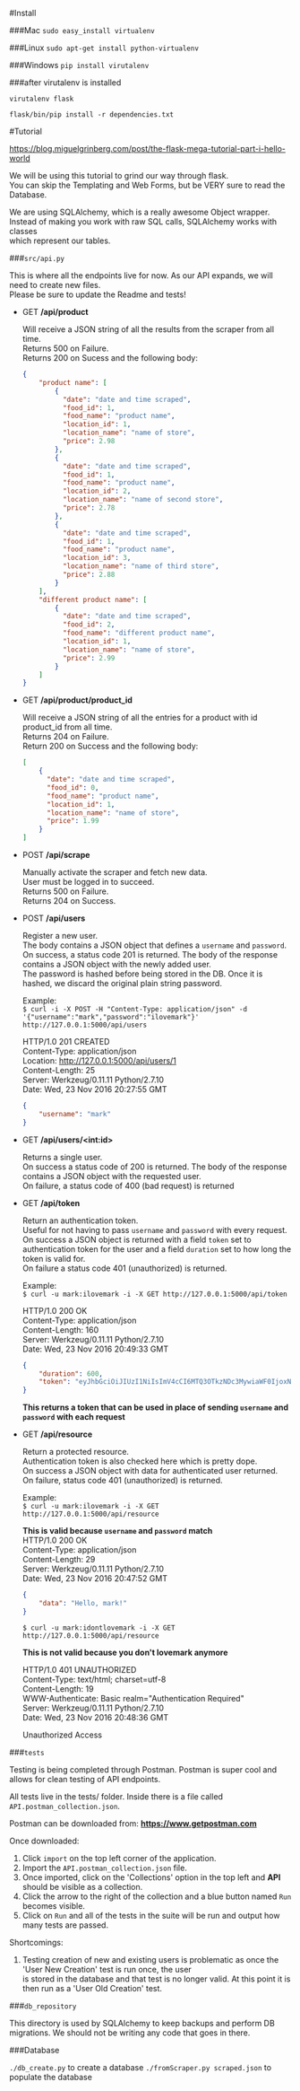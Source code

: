 #Install

###Mac
`sudo easy_install virtualenv`

###Linux
`sudo apt-get install python-virtualenv`

###Windows 
`pip install virutalenv`

###after virutalenv is installed
```
virutalenv flask

flask/bin/pip install -r dependencies.txt
```

#Tutorial

https://blog.miguelgrinberg.com/post/the-flask-mega-tutorial-part-i-hello-world<br>

We will be using this tutorial to grind our way through flask. <br>
You can skip the Templating and Web Forms, but be VERY sure to read the Database. <br>

We are using SQLAlchemy, which is a really awesome Object wrapper. <br>
Instead of making you work with raw SQL calls, SQLAlchemy works with classes<br>
which represent our tables. <br>

###`src/api.py`<br>

This is where all the endpoints live for now. As our API expands, we will <br>
need to create new files. <br>
Please be sure to update the Readme and tests! <br>

- GET **/api/product**

	Will receive a JSON string of all the results from the scraper from all time. <br>
	Returns 500 on Failure. <br>
	Returns 200 on Sucess and the following body: <br> 
	
	```JSON
	{
		"product name": [
		    {
		      "date": "date and time scraped", 
		      "food_id": 1, 
		      "food_name": "product name", 
		      "location_id": 1, 
		      "location_name": "name of store", 
		      "price": 2.98
		    }, 
		    {
		      "date": "date and time scraped", 
		      "food_id": 1, 
		      "food_name": "product name", 
		      "location_id": 2, 
		      "location_name": "name of second store", 
		      "price": 2.78
		    }, 
		    {
		      "date": "date and time scraped", 
		      "food_id": 1,
		      "food_name": "product name", 
		      "location_id": 3, 
		      "location_name": "name of third store", 
		      "price": 2.88
		    }
		],
		"different product name": [
		    {
		      "date": "date and time scraped", 
		      "food_id": 2,
		      "food_name": "different product name", 
		      "location_id": 1, 
		      "location_name": "name of store", 
		      "price": 2.99
		    }
		]
	}
	```

- GET **/api/product/product_id**

	Will receive a JSON string of all the entries for a product with id product_id from all time. <br>
	Returns 204 on Failure. <br>
	Return 200 on Success and the following body: <br>
	
	```JSON
	[
	    {
	      "date": "date and time scraped", 
	      "food_id": 0, 
	      "food_name": "product name", 
	      "location_id": 1, 
	      "location_name": "name of store", 
	      "price": 1.99
	    }
	]
	```

- POST **/api/scrape**

	Manually activate the scraper and fetch new data. <br> 
	User must be logged in to succeed. <br>
	Returns 500 on Failure. <br> 
	Returns 204 on Success. <br>

- POST **/api/users**

	Register a new user. <br>
	The body contains a JSON object that defines a `username` and `password`.<br>
	On success, a status code 201 is returned. The body of the response contains a JSON object with the newly added user. <br>
	The password is hashed before being stored in the DB. Once it is hashed, we discard the original plain string password. <br>

	Example: <br>
	```$ curl -i -X POST -H "Content-Type: application/json" -d '{"username":"mark","password":"ilovemark"}' http://127.0.0.1:5000/api/users```
	
	HTTP/1.0 201 CREATED <br>
	Content-Type: application/json <br>
	Location: http://127.0.0.1:5000/api/users/1 <br>
	Content-Length: 25 <br>
	Server: Werkzeug/0.11.11 Python/2.7.10 <br>
	Date: Wed, 23 Nov 2016 20:27:55 GMT <br>

	```JSON
	{ 
   		"username": "mark"
	}
	```

- GET **/api/users/&lt;int:id&gt;**

	Returns a single user. <br>
	On success a status code of 200 is returned. The body of the response contains a JSON object with the requested user. <br>
	On failure, a status code of 400 (bad request) is returned

- GET **/api/token**

	Return an authentication token. <br>
	Useful for not having to pass `username` and `password` with every request. <br>
	On success a JSON object is returned with a field `token` set to authentication token for the user and a field `duration` set to 
	how long the token is valid for. <br>
	On failure a status code 401 (unauthorized) is returned. <br>

	Example: <br>
	```$ curl -u mark:ilovemark -i -X GET http://127.0.0.1:5000/api/token``` <br>
	
	HTTP/1.0 200 OK <br>
	Content-Type: application/json <br>
	Content-Length: 160 <br>
	Server: Werkzeug/0.11.11 Python/2.7.10 <br>
	Date: Wed, 23 Nov 2016 20:49:33 GMT <br>

	```JSON
	{ 
		"duration": 600,
		"token": "eyJhbGciOiJIUzI1NiIsImV4cCI6MTQ3OTkzNDc3MywiaWF0IjoxNDc5OTM0MTczfQ.eyJpZCI6MX0.GmrfOOPkXgY5q0V6ykTONa-UPPBF8g4LDSMnfFI4ub8" 
	}
	```

	**This returns a token that can be used in place of sending `username` and `password` with each request** <br>

- GET **/api/resource**

	Return a protected resource.<br>
	Authentication token is also checked here which is pretty dope. <br>
	On success a JSON object with data for authenticated user returned. <br>
	On failure, status code 401 (unauthorized) is returned. <br>

	Example: <br>
	```$ curl -u mark:ilovemark -i -X GET http://127.0.0.1:5000/api/resource``` <br>

	**This is valid because `username` and `password` match** <br>
	HTTP/1.0 200 OK <br>
	Content-Type: application/json <br>
	Content-Length: 29 <br>
	Server: Werkzeug/0.11.11 Python/2.7.10 <br>
	Date: Wed, 23 Nov 2016 20:47:52 GMT <br>

	```JSON
	{ 
		"data": "Hello, mark!"
	}
	```

	```$ curl -u mark:idontlovemark -i -X GET http://127.0.0.1:5000/api/resource``` <br>

	**This is not valid because you don't lovemark anymore** <br>

	HTTP/1.0 401 UNAUTHORIZED <br>
	Content-Type: text/html; charset=utf-8 <br>
	Content-Length: 19 <br>
	WWW-Authenticate: Basic realm="Authentication Required" <br>
	Server: Werkzeug/0.11.11 Python/2.7.10 <br>
	Date: Wed, 23 Nov 2016 20:48:36 GMT <br>

	Unauthorized Access

###`tests`

Testing is being completed through Postman. Postman is super cool and allows for clean testing of API endpoints.

All tests live in the tests/ folder. Inside there is a file called `API.postman_collection.json`.

Postman can be downloaded from: **https://www.getpostman.com**

Once downloaded:

1. Click `import` on the top left corner of the application.
2. Import the `API.postman_collection.json` file.
3. Once imported, click on the 'Collections' option in the top left and **API** should be visible as a collection.
4. Click the arrow to the right of the collection and a blue button named `Run` becomes visible.
5. Click on `Run` and all of the tests in the suite will be run and output how many tests are passed.

Shortcomings:

1. Testing creation of new and existing users is problematic as once the 'User New Creation' test is run once, the user <br>
is stored in the database and that test is no longer valid. At this point it is then run as a 'User Old Creation' test.

###`db_repository` 

This directory is used by SQLAlchemy to keep backups and perform DB migrations.
We should not be writing any code that goes in there. 

###Database

`./db_create.py` to create a database
`./fromScraper.py scraped.json` to populate the database
